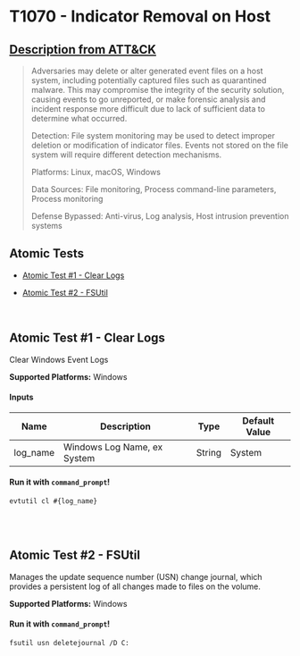 # T1070 - Indicator Removal on Host
## [Description from ATT&CK](https://attack.mitre.org/wiki/Technique/T1070)
<blockquote>Adversaries may delete or alter generated event files on a host system, including potentially captured files such as quarantined malware. This may compromise the integrity of the security solution, causing events to go unreported, or make forensic analysis and incident response more difficult due to lack of sufficient data to determine what occurred.

Detection: File system monitoring may be used to detect improper deletion or modification of indicator files. Events not stored on the file system will require different detection mechanisms.

Platforms: Linux, macOS, Windows

Data Sources: File monitoring, Process command-line parameters, Process monitoring

Defense Bypassed: Anti-virus, Log analysis, Host intrusion prevention systems</blockquote>

## Atomic Tests

- [Atomic Test #1 - Clear  Logs](#atomic-test-1---clear--logs)

- [Atomic Test #2 - FSUtil](#atomic-test-2---fsutil)


<br/>

## Atomic Test #1 - Clear  Logs
Clear Windows Event Logs

**Supported Platforms:** Windows


#### Inputs
| Name | Description | Type | Default Value | 
|------|-------------|------|---------------|
| log_name | Windows Log Name, ex System | String | System|

#### Run it with `command_prompt`!
```
evtutil cl #{log_name}
```
<br/>
<br/>

## Atomic Test #2 - FSUtil
Manages the update sequence number (USN) change journal, which provides a persistent log of all changes made to files on the volume.

**Supported Platforms:** Windows


#### Run it with `command_prompt`!
```
fsutil usn deletejournal /D C:
```
<br/>
